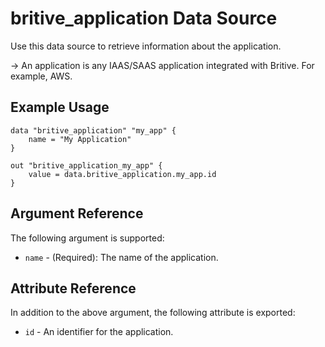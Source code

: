 # britive_application Data Source

Use this data source to retrieve information about the application.

-> An application is any IAAS/SAAS application integrated with Britive. For example, AWS.

## Example Usage

```hcl
data "britive_application" "my_app" {
    name = "My Application"
}

out "britive_application_my_app" {
    value = data.britive_application.my_app.id
}
```

## Argument Reference

The following argument is supported:

* `name` - (Required): The name of the application.

## Attribute Reference

In addition to the above argument, the following attribute is exported:

* `id` - An identifier for the application.

